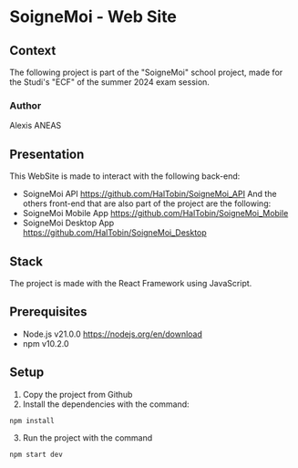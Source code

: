 # SoigneMoi - Web Site
## Context
The following project is part of the "SoigneMoi" school project,
made for the Studi's "ECF" of the summer 2024 exam session.
### Author
Alexis ANEAS

## Presentation
This WebSite is made to interact with the following back-end:
- SoigneMoi API https://github.com/HalTobin/SoigneMoi_API
And the others front-end that are also part of the project are the following:
- SoigneMoi Mobile App https://github.com/HalTobin/SoigneMoi_Mobile
- SoigneMoi Desktop App https://github.com/HalTobin/SoigneMoi_Desktop

## Stack
The project is made with the React Framework using JavaScript.

## Prerequisites
- Node.js v21.0.0 https://nodejs.org/en/download
- npm v10.2.0

## Setup 
1. Copy the project from Github
2. Install the dependencies with the command:
```
npm install
```
3. Run the project with the command
```
npm start dev
```